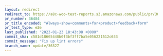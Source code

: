 ```yaml
---
layout: redirect
redirect_to: https://a8c-woo-test-reports.s3.amazonaws.com/public/pr/36484/e2e/index.html
pr_number: 36484
pr_title_encoded: "Always+show+comments+for+product+feedback+form"
pr_test_type: e2e
last_published: "2023-01-23 18:43:08 +0000"
commit_sha: c581d18665448b0f3bf3ff7ba5e056221512c633
commit_message: "Fix up lint errors"
branch_name: update/36327
---
```

